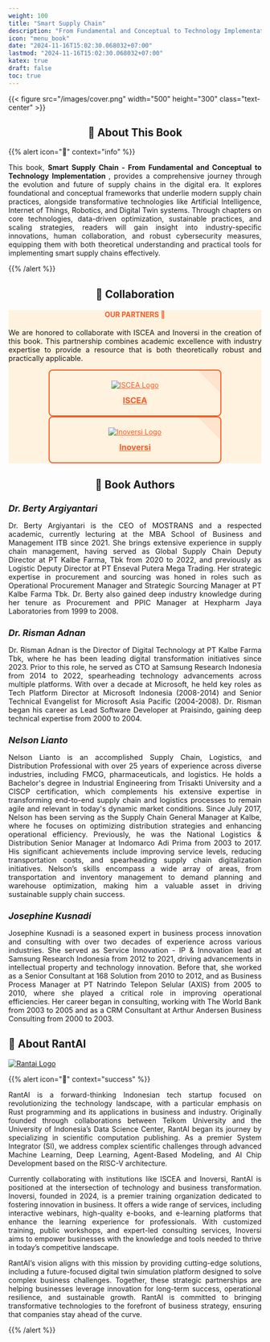 ```yaml
---
weight: 100
title: "Smart Supply Chain"
description: "From Fundamental and Conceptual to Technology Implementation"
icon: "menu_book"
date: "2024-11-16T15:02:30.068032+07:00"
lastmod: "2024-11-16T15:02:30.068032+07:00"
katex: true
draft: false
toc: true
---
```



{{< figure src="/images/cover.png" width="500" height="300" class="text-center" >}}

<center>

## 📘 About This Book

</center>

{{% alert icon="📘" context="info" %}}
<p style="text-align: justify;">
    This book, <strong>Smart Supply Chain - From Fundamental and Conceptual to Technology Implementation </strong>, provides a comprehensive journey through the evolution and future of supply chains in the digital era. It explores foundational and conceptual frameworks that underlie modern supply chain practices, alongside transformative technologies like Artificial Intelligence, Internet of Things, Robotics, and Digital Twin systems. Through chapters on core technologies, data-driven optimization, sustainable practices, and scaling strategies, readers will gain insight into industry-specific innovations, human collaboration, and robust cybersecurity measures, equipping them with both theoretical understanding and practical tools for implementing smart supply chains effectively.
</p>

<!-- [Content truncated for brevity] -->

{{% /alert %}}

<!-- <div class="row justify-content-center my-4">
    <div class="col-md-8 col-12">
        <div class="card p-4 text-center support-card">
            <h4 class="mb-3" style="color: #3056d5;">SUPPORT US ❤️</h4>
            <p class="card-text text-center">
                Support our mission by purchasing the companion book at your preferred platform.
            </p>
            <div class="d-flex justify-content-center mb-3 flex-wrap">
                <a href="https://www.amazon.com/dp/B0DK2NH9CZ" class="btn btn-lg btn-outline-support m-2 support-btn">
                    <img src="../../images/kindle.png" alt="Amazon Logo" class="support-logo-image">
                    <span class="support-btn-text">Buy on Amazon</span>
                </a>
                <a href="https://play.google.com/store/books/details?id=NnwpEQAAQBAJ" class="btn btn-lg btn-outline-support m-2 support-btn">
                    <img src="../../images/GBooks.png" alt="Google Books Logo" class="support-logo-image">
                    <span class="support-btn-text">Buy on Google Books</span>
                </a>
            </div>
        </div>
    </div>
</div> -->
<!-- 
<style>
    .btn-outline-support {
        color: #3056d5;
        border: 2px solid #3056d5;
        background-color: transparent;
        display: flex;
        flex-direction: column;
        align-items: center;
        padding: 25px; /* Increased padding for a more prominent button */
        width: 200px; /* Increased width for better visibility */
        text-align: center;
        transition: all 0.3s ease-in-out; /* Smooth transition for hover effects */
    }
    .btn-outline-support:hover {
        background-color: #3056d5;
        color: white;
        border-color: #3056d5;
    }
    .support-logo-image {
        max-width: 100%;
        height: auto;
        margin-bottom: 16px; /* Increased space between the logo and the button text */
    }
    .support-btn {
        width: 300px; /* Increased width for both buttons */
    }
    .support-btn-text {
        font-weight: bold;
        font-size: 1.1rem; /* Slightly larger text for better readability */
    }
    .support-card {
        transition: box-shadow 0.3s ease-in-out;
    }
    .support-card:hover {
        box-shadow: 0 0 20px #3056d5; /* Glowing border effect when hovered */
    }
</style> -->

<center>

<center>

## 🤝 Collaboration

</center>

<div class="row justify-content-center my-4">
    <div class="col-md-8 col-12">
        <div class="card p-4 text-center collaboration-card">
            <h4 class="mb-3" style="color: #FF5722;">OUR PARTNERS 🤝</h4>
            <p class="card-text text-center">
                We are honored to collaborate with ISCEA and Inoversi in the creation of this book. This partnership combines academic excellence with industry expertise to provide a resource that is both theoretically robust and practically applicable.
            </p>
            <div class="d-flex justify-content-center mb-3 flex-wrap">
                <a href="https://isceaindonesia.com/" target="_blank" class="btn btn-lg btn-outline-collaboration m-2 collaboration-btn">
                    <img src="/images/iscea_logo.png" alt="ISCEA Logo" class="collaboration-logo-image">
                    <span class="collaboration-btn-text">ISCEA</span>
                </a>
                <a href="https:/inoversi.id/" target="_blank" class="btn btn-lg btn-outline-collaboration m-2 collaboration-btn">
                    <img src="/images/inoversi-logo.png" alt="Inoversi Logo" class="collaboration-logo-image">
                    <span class="collaboration-btn-text">Inoversi</span>
                </a>
            </div>
        </div>
    </div>
</div>

<style>
    /* Styles for the Collaboration Section */
    .btn-outline-collaboration {
        color: #FF5722;
        border: 2px solid #FF5722;
        background-color: transparent;
        display: flex;
        flex-direction: column;
        align-items: center;
        padding: 20px; /* Slightly less padding than Support Us for variation */
        width: 300px; /* Slightly narrower width */
        text-align: center;
        transition: all 0.3s ease-in-out;
        border-radius: 8px; /* Rounded corners for a fresh look */
        background-image: linear-gradient(45deg, transparent 50%, rgba(255, 87, 34, 0.1) 50%);
        background-size: 200% 100%;
    }
    .btn-outline-collaboration:hover {
        background-color: #FF5722;
        color: white;
        border-color: #FF5722;
        background-position: right center;
        background-image: linear-gradient(45deg, #FF5722 50%, transparent 50%);
    }
    .collaboration-logo-image {
        max-width: 100%;
        height: auto;
        margin-bottom: 12px; /* Less space than Support Us */
        transition: transform 0.3s;
    }
    .collaboration-logo-image:hover {
        transform: scale(1.05); /* Slight zoom on hover */
    }
    .collaboration-btn-text {
        font-weight: bold;
        font-size: 1rem;
    }
    .collaboration-card {
        background-color: #FFF3E0; /* Light orange background for distinction */
        transition: box-shadow 0.3s ease-in-out;
    }
    .collaboration-card:hover {
        box-shadow: 0 0 20px #FF5722; /* Different color glow */
    }
    .card-text {
        font-size: 0.95rem;
        text-align: justify;
    }
    .card-title {
        font-size: 1.1rem;
        margin-bottom: 0.5rem;
    }
</style>

## 👥 Book Authors

</center>

<div class="row flex-xl-wrap pb-4">
    <div class="col-md-6 col-12 py-2">
        <div class="card h-100 features feature-full-bg rounded p-4 position-relative overflow-hidden border-1">
            <div class="card-body p-0 content">
                <h5 class="fs-5 fw-semibold card-title mb-1">Dr. Berty Argiyantari</h5>
                <p class="card-text">
                    Dr. Berty Argiyantari is the CEO of MOSTRANS and a respected academic, currently lecturing at the MBA School of Business and Management ITB since 2021. She brings extensive experience in supply chain management, having served as Global Supply Chain Deputy Director at PT Kalbe Farma, Tbk from 2020 to 2022, and previously as Logistic Deputy Director at PT Enseval Putera Mega Trading. Her strategic expertise in procurement and sourcing was honed in roles such as Operational Procurement Manager and Strategic Sourcing Manager at PT Kalbe Farma Tbk. Dr. Berty also gained deep industry knowledge during her tenure as Procurement and PPIC Manager at Hexpharm Jaya Laboratories from 1999 to 2008.
                </p>
            </div>
        </div>
    </div>
    <div class="col-md-6 col-12 py-2">
        <div class="card h-100 features feature-full-bg rounded p-4 position-relative overflow-hidden border-1">
            <div class="card-body p-0 content">
                <h5 class="fs-5 fw-semibold card-title mb-1">Dr. Risman Adnan</h5>
                <p class="card-text">
                    Dr. Risman Adnan is the Director of Digital Technology at PT Kalbe Farma Tbk, where he has been leading digital transformation initiatives since 2023. Prior to this role, he served as CTO at Samsung Research Indonesia from 2014 to 2022, spearheading technology advancements across multiple platforms. With over a decade at Microsoft, he held key roles as Tech Platform Director at Microsoft Indonesia (2008-2014) and Senior Technical Evangelist for Microsoft Asia Pacific (2004-2008). Dr. Risman began his career as Lead Software Developer at Praisindo, gaining deep technical expertise from 2000 to 2004.
                </p>
            </div>
        </div>
    </div>
</div>

<div class="row flex-xl-wrap pb-4">
    <div class="col-md-6 col-12 py-2">
        <div class="card h-100 features feature-full-bg rounded p-4 position-relative overflow-hidden border-1">
            <div class="card-body p-0 content">
                <h5 class="fs-5 fw-semibold card-title mb-1">Nelson Lianto</h5>
                <p class="card-text">
                    Nelson Lianto is an accomplished Supply Chain, Logistics, and Distribution Professional with over 25 years of experience across diverse industries, including FMCG, pharmaceuticals, and logistics. He holds a Bachelor's degree in Industrial Engineering from Trisakti University and a CISCP certification, which complements his extensive expertise in transforming end-to-end supply chain and logistics processes to remain agile and relevant in today's dynamic market conditions. Since July 2017, Nelson has been serving as the Supply Chain General Manager at Kalbe, where he focuses on optimizing distribution strategies and enhancing operational efficiency. Previously, he was the National Logistics & Distribution Senior Manager at Indomarco Adi Prima from 2003 to 2017. His significant achievements include improving service levels, reducing transportation costs, and spearheading supply chain digitalization initiatives. Nelson’s skills encompass a wide array of areas, from transportation and inventory management to demand planning and warehouse optimization, making him a valuable asset in driving sustainable supply chain success.
                </p>
            </div>
        </div>
    </div>
    <div class="col-md-6 col-12 py-2">
        <div class="card h-100 features feature-full-bg rounded p-4 position-relative overflow-hidden border-1">
            <div class="card-body p-0 content">
                <h5 class="fs-5 fw-semibold card-title mb-1">Josephine Kusnadi</h5>
                <p class="card-text">
                    Josephine Kusnadi is a seasoned expert in business process innovation and consulting with over two decades of experience across various industries. She served as Service Innovation - IP & Innovation lead at Samsung Research Indonesia from 2012 to 2021, driving advancements in intellectual property and technology innovation. Before that, she worked as a Senior Consultant at 168 Solution from 2010 to 2012, and as Business Process Manager at PT Natrindo Telepon Selular (AXIS) from 2005 to 2010, where she played a critical role in improving operational efficiencies. Her career began in consulting, working with The World Bank from 2003 to 2005 and as a CRM Consultant at Arthur Andersen Business Consulting from 2000 to 2003.
                </p>
            </div>
        </div>
    </div>
</div>

<style>
    .card-text {
        font-size: 0.9rem;
        text-align: justify;
    }
    .card-title {
        font-size: 1.1rem;
        margin-bottom: 0.5rem;
    }
    .features {
        transition: transform 0.3s;
    }
    .features:hover {
        transform: translateY(-10px);
    }
</style>

## 🚀 About RantAI

</center>

<div class="row justify-content-center">
    <div class="col-md-4 col-12 py-2">
        <a class="text-decoration-none text-reset" href="https://rantai.dev/" target="_blank">
            <div class="card h-100 features feature-full-bg rounded p-4 position-relative overflow-hidden border-1 text-center">
                <img src="/images/Logo.png" class="card-img-top" alt="Rantai Logo">
            </div>
        </a>
    </div>
</div>

{{% alert icon="🚀" context="success" %}}
<p style="text-align: justify;">
RantAI is a forward-thinking Indonesian tech startup focused on revolutionizing the technology landscape, with a particular emphasis on Rust programming and its applications in business and industry. Originally founded through collaborations between Telkom University and the University of Indonesia’s Data Science Center, RantAI began its journey by specializing in scientific computation publishing. As a premier System Integrator (SI), we address complex scientific challenges through advanced Machine Learning, Deep Learning, Agent-Based Modeling, and AI Chip Development based on the RISC-V architecture.
</p>

<p style="text-align: justify;">
Currently collaborating with institutions like ISCEA and Inoversi, RantAI is positioned at the intersection of technology and business transformation. Inoversi, founded in 2024, is a premier training organization dedicated to fostering innovation in business. It offers a wide range of services, including interactive webinars, high-quality e-books, and e-learning platforms that enhance the learning experience for professionals. With customized training, public workshops, and expert-led consulting services, Inoversi aims to empower businesses with the knowledge and tools needed to thrive in today’s competitive landscape.
</p>

<p style="text-align: justify;">
RantAI’s vision aligns with this mission by providing cutting-edge solutions, including a future-focused digital twin simulation platform designed to solve complex business challenges. Together, these strategic partnerships are helping businesses leverage innovation for long-term success, operational resilience, and sustainable growth. RantAI is committed to bringing transformative technologies to the forefront of business strategy, ensuring that companies stay ahead of the curve.
</p>
{{% /alert %}}

